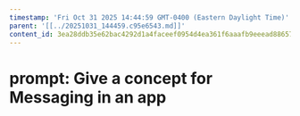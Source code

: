```yaml
---
timestamp: 'Fri Oct 31 2025 14:44:59 GMT-0400 (Eastern Daylight Time)'
parent: '[[../20251031_144459.c95e6543.md]]'
content_id: 3ea28ddb35e62bac4292d1a4faceef0954d4ea361f6aaafb9eeead88657e6cc9
---
```


# prompt: Give a concept for Messaging in an app

